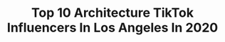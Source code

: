 ---
title: Top 10 Architecture TikTok Influencers In Los Angeles In 2020
description: >-
  Find top architecture TikTok influencers in Los Angeles in 2020. Most popular hashtags: #architecture #quarantinelife #bedroomcheck #california.
platform: TikTok
profiles:
  - username: "pillerproperties"
    fullname: >-
      Piller Properties
    location: "United States"
    followers: 300965
    engagement: 745
    commentsToLikes: 0.011333
    id: ck80oo38niok40j78bmfulpw8
    verified: false
    hashtags: "#goviral, #corona, #kids, #cars"
  - username: "tommyjordanre"
    fullname: >-
      LuxuryHomesOnYouTube
    location: "United States"
    followers: 2841
    engagement: 302
    commentsToLikes: 0.131422
    id: cka0r02qgewdf0i78iya1mnf4
    verified: false
    hashtags: "#dadlife, #gwagon, #boss, #drive"
  - username: "aarongrushowhomes"
    fullname: >-
      Aaron Grushow
    location: "United States"
    followers: 1152297
    engagement: 1623
    commentsToLikes: 0.023441
    id: ck80oo2ohiocw0j78mtngppaf
    verified: false
    hashtags: "#winecellar, #sharks, #realestateagent, #celebrity"
  - username: "nicksaremi"
    fullname: >-
      Nick Saremi
    location: "United States"
    followers: 4695
    engagement: 489
    commentsToLikes: 0.112214
    id: ck9k9al5tcfbq0j784mvcqybp
    verified: false
    hashtags: "#redsuit, #homebuyingtips, #kitchen, #mylove"
  - username: "rpnickson"
    fullname: >-
      Roberto Nickson
    location: "United States"
    followers: 29548
    engagement: 656
    commentsToLikes: 0.016139
    id: ck8hk4l3cc9iu0j786flqtz44
    verified: false
    hashtags: "#westhollywood, #hyperlapse, #decor, #canon1dxmark2"
  - username: "housesgram"
    fullname: >-
      HousesGram
    location: "United States"
    followers: 130025
    engagement: 645
    commentsToLikes: 0.034785
    id: ck8w1andl16z40j78950alhbe
    verified: false
    hashtags: "#forsale, #suit, #home, #chandelier"
  - username: "travelesquire"
    fullname: >-
      TRAVEL Esquire 🥂✈️
    location: "United States"
    followers: 4275
    engagement: 635
    commentsToLikes: 0.048750
    id: ck80oem7yhc0r0j78ve5fxa3r
    verified: false
    hashtags: "#newcollege, #williampenn, #clock, #venicecanals"
  - username: "ursulagoff"
    fullname: >-
      Ursula Goff
    location: "United States"
    followers: 58350
    engagement: 1409
    commentsToLikes: 0.013870
    id: ck8knwlb9f3u50j78wsipzqus
    verified: false
    hashtags: "#atlantic, #pixelatedhair, #profanity, #holgraphichair"
  - username: "ash_briana"
    fullname: >-
      𝓑𝓪𝓫𝓮💓 𝓑
    location: "United States"
    followers: 2217
    engagement: 613
    commentsToLikes: 0.035393
    id: ck9jyyv6t6l9e0j7872ouv9io
    verified: false
    hashtags: "#cityoflove, #travelinspiration, #duomo, #church"
  - username: "pic_nick15"
    fullname: >-
      Niqué
    location: "United States"
    followers: 9706
    engagement: 1464
    commentsToLikes: 0.073476
    id: ckaifghl3wsi30i78qnticgya
    verified: false
    hashtags: "#jumpman, #vibewithme, #natureathome, #cookinghacks"
---
